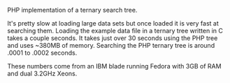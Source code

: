 PHP implementation of a ternary search tree.

It's pretty slow at loading large data sets but once loaded it is very fast at searching them. Loading the example data file in a ternary tree written in C takes a couple seconds. It takes just over 30 seconds using the PHP tree and uses ~380MB of memory. Searching the PHP ternary tree is around .0001 to .0002 seconds.

These numbers come from an IBM blade running Fedora with 3GB of RAM and dual 3.2GHz Xeons.